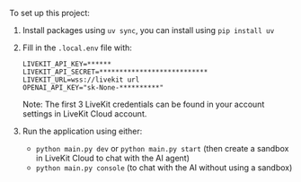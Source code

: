 To set up this project:

1. Install packages using `uv sync`, you can install using `pip install uv`

2. Fill in the `.local.env` file with:
   ```
   LIVEKIT_API_KEY=******
   LIVEKIT_API_SECRET=***************************
   LIVEKIT_URL=wss://livekit url
   OPENAI_API_KEY="sk-None-**********"
   ```
   
   Note: The first 3 LiveKit credentials can be found in your account settings in LiveKit Cloud account.

3. Run the application using either:
   - `python main.py dev` or `python main.py start` (then create a sandbox in LiveKit Cloud to chat with the AI agent)
   - `python main.py console` (to chat with the AI without using a sandbox)
